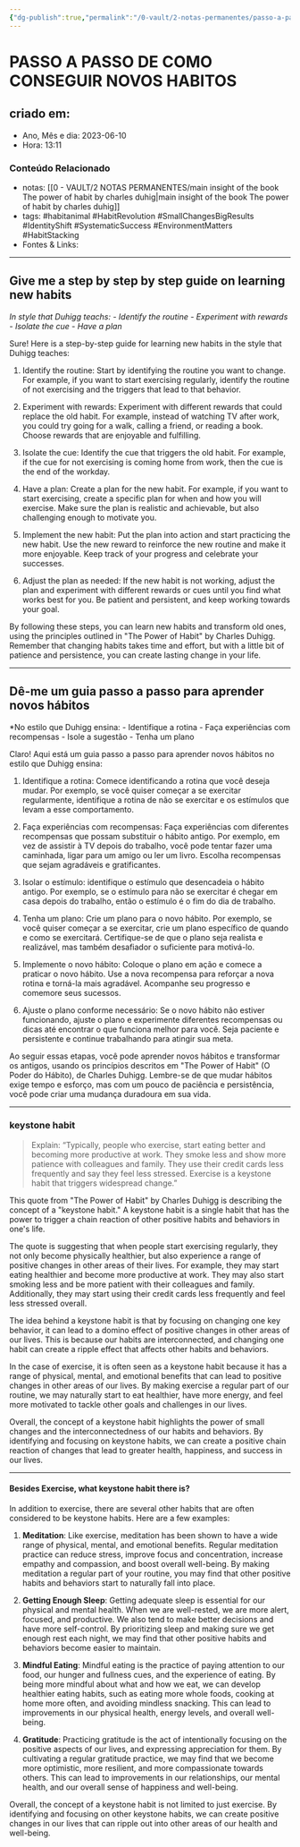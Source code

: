 ```yaml
---
{"dg-publish":true,"permalink":"/0-vault/2-notas-permanentes/passo-a-passo-de-como-conseguir-novos-habitos/","tags":["permanente","habitanimal","HabitRevolution","SmallChangesBigResults","IdentityShift","SystematicSuccess","EnvironmentMatters","HabitStacking"],"dgHomeLink":true,"dgShowLocalGraph":true,"dgShowFileTree":true,"dgEnableSearch":true}
---
```


# PASSO A PASSO DE COMO CONSEGUIR NOVOS HABITOS

## criado em: 
-  Ano, Mês e dia: 2023-06-10
- Hora: 13:11

### Conteúdo Relacionado
- notas: [[0 - VAULT/2 NOTAS PERMANENTES/main insight of the book The power of habit by charles duhig\|main insight of the book The power of habit by charles duhig]]
- tags: #habitanimal #HabitRevolution #SmallChangesBigResults #IdentityShift #SystematicSuccess #EnvironmentMatters #HabitStacking
- Fontes & Links: 
---

## Give me a step by step by step guide on learning new habits 

*In style that Duhigg teachs: - Identify the routine - Experiment with rewards - Isolate the cue - Have a plan*

Sure! Here is a step-by-step guide for learning new habits in the style that Duhigg teaches:

1. Identify the routine: Start by identifying the routine you want to change. For example, if you want to start exercising regularly, identify the routine of not exercising and the triggers that lead to that behavior.
    
2. Experiment with rewards: Experiment with different rewards that could replace the old habit. For example, instead of watching TV after work, you could try going for a walk, calling a friend, or reading a book. Choose rewards that are enjoyable and fulfilling.
    
3. Isolate the cue: Identify the cue that triggers the old habit. For example, if the cue for not exercising is coming home from work, then the cue is the end of the workday.
    
4. Have a plan: Create a plan for the new habit. For example, if you want to start exercising, create a specific plan for when and how you will exercise. Make sure the plan is realistic and achievable, but also challenging enough to motivate you.
    
5. Implement the new habit: Put the plan into action and start practicing the new habit. Use the new reward to reinforce the new routine and make it more enjoyable. Keep track of your progress and celebrate your successes.
    
6. Adjust the plan as needed: If the new habit is not working, adjust the plan and experiment with different rewards or cues until you find what works best for you. Be patient and persistent, and keep working towards your goal.

By following these steps, you can learn new habits and transform old ones, using the principles outlined in "The Power of Habit" by Charles Duhigg. Remember that changing habits takes time and effort, but with a little bit of patience and persistence, you can create lasting change in your life.

---

## Dê-me um guia passo a passo para aprender novos hábitos 

*No estilo que Duhigg ensina: - Identifique a rotina - Faça experiências com recompensas - Isole a sugestão - Tenha um plano

Claro! Aqui está um guia passo a passo para aprender novos hábitos no estilo que Duhigg ensina:

1. Identifique a rotina: Comece identificando a rotina que você deseja mudar. Por exemplo, se você quiser começar a se exercitar regularmente, identifique a rotina de não se exercitar e os estímulos que levam a esse comportamento.
    
2. Faça experiências com recompensas: Faça experiências com diferentes recompensas que possam substituir o hábito antigo. Por exemplo, em vez de assistir à TV depois do trabalho, você pode tentar fazer uma caminhada, ligar para um amigo ou ler um livro. Escolha recompensas que sejam agradáveis e gratificantes.
    
3. Isolar o estímulo: identifique o estímulo que desencadeia o hábito antigo. Por exemplo, se o estímulo para não se exercitar é chegar em casa depois do trabalho, então o estímulo é o fim do dia de trabalho.
    
4. Tenha um plano: Crie um plano para o novo hábito. Por exemplo, se você quiser começar a se exercitar, crie um plano específico de quando e como se exercitará. Certifique-se de que o plano seja realista e realizável, mas também desafiador o suficiente para motivá-lo.
    
5. Implemente o novo hábito: Coloque o plano em ação e comece a praticar o novo hábito. Use a nova recompensa para reforçar a nova rotina e torná-la mais agradável. Acompanhe seu progresso e comemore seus sucessos.
    
6. Ajuste o plano conforme necessário: Se o novo hábito não estiver funcionando, ajuste o plano e experimente diferentes recompensas ou dicas até encontrar o que funciona melhor para você. Seja paciente e persistente e continue trabalhando para atingir sua meta.

Ao seguir essas etapas, você pode aprender novos hábitos e transformar os antigos, usando os princípios descritos em "The Power of Habit" (O Poder do Hábito), de Charles Duhigg. Lembre-se de que mudar hábitos exige tempo e esforço, mas com um pouco de paciência e persistência, você pode criar uma mudança duradoura em sua vida.


---

### keystone habit


> Explain: “Typically, people who exercise, start eating better and becoming more productive at work. They smoke less and show more patience with colleagues and family. They use their credit cards less frequently and say they feel less stressed. Exercise is a keystone habit that triggers widespread change.”

This quote from "The Power of Habit" by Charles Duhigg is describing the concept of a "keystone habit." A keystone habit is a single habit that has the power to trigger a chain reaction of other positive habits and behaviors in one's life.

The quote is suggesting that when people start exercising regularly, they not only become physically healthier, but also experience a range of positive changes in other areas of their lives. For example, they may start eating healthier and become more productive at work. They may also start smoking less and be more patient with their colleagues and family. Additionally, they may start using their credit cards less frequently and feel less stressed overall.

The idea behind a keystone habit is that by focusing on changing one key behavior, it can lead to a domino effect of positive changes in other areas of our lives. This is because our habits are interconnected, and changing one habit can create a ripple effect that affects other habits and behaviors.

In the case of exercise, it is often seen as a keystone habit because it has a range of physical, mental, and emotional benefits that can lead to positive changes in other areas of our lives. By making exercise a regular part of our routine, we may naturally start to eat healthier, have more energy, and feel more motivated to tackle other goals and challenges in our lives.

Overall, the concept of a keystone habit highlights the power of small changes and the interconnectedness of our habits and behaviors. By identifying and focusing on keystone habits, we can create a positive chain reaction of changes that lead to greater health, happiness, and success in our lives.

---

#### Besides Exercise, what keystone habit there is?

In addition to exercise, there are several other habits that are often considered to be keystone habits. Here are a few examples:

1. **Meditation**: Like exercise, meditation has been shown to have a wide range of physical, mental, and emotional benefits. Regular meditation practice can reduce stress, improve focus and concentration, increase empathy and compassion, and boost overall well-being. By making meditation a regular part of your routine, you may find that other positive habits and behaviors start to naturally fall into place.
    
2. **Getting Enough Sleep**: Getting adequate sleep is essential for our physical and mental health. When we are well-rested, we are more alert, focused, and productive. We also tend to make better decisions and have more self-control. By prioritizing sleep and making sure we get enough rest each night, we may find that other positive habits and behaviors become easier to maintain.
    
3. **Mindful Eating**: Mindful eating is the practice of paying attention to our food, our hunger and fullness cues, and the experience of eating. By being more mindful about what and how we eat, we can develop healthier eating habits, such as eating more whole foods, cooking at home more often, and avoiding mindless snacking. This can lead to improvements in our physical health, energy levels, and overall well-being.
    
4. **Gratitude**: Practicing gratitude is the act of intentionally focusing on the positive aspects of our lives, and expressing appreciation for them. By cultivating a regular gratitude practice, we may find that we become more optimistic, more resilient, and more compassionate towards others. This can lead to improvements in our relationships, our mental health, and our overall sense of happiness and well-being.

Overall, the concept of a keystone habit is not limited to just exercise. By identifying and focusing on other keystone habits, we can create positive changes in our lives that can ripple out into other areas of our health and well-being.

